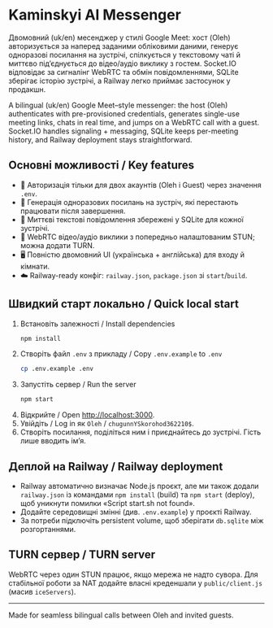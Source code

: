 # Kaminskyi AI Messenger

Двомовний (uk/en) месенджер у стилі Google Meet: хост (Oleh) авторизується за наперед заданими обліковими даними, генерує одноразові посилання на зустрічі, спілкується у текстовому чаті й миттєво під’єднується до відео/аудіо виклику з гостем. Socket.IO відповідає за сигналінг WebRTC та обмін повідомленнями, SQLite зберігає історію зустрічі, а Railway легко приймає застосунок у продакшн.

A bilingual (uk/en) Google Meet–style messenger: the host (Oleh) authenticates with pre-provisioned credentials, generates single-use meeting links, chats in real time, and jumps on a WebRTC call with a guest. Socket.IO handles signaling + messaging, SQLite keeps per-meeting history, and Railway deployment stays straightforward.

## Основні можливості / Key features
- 🔐 Авторизація тільки для двох акаунтів (Oleh і Guest) через значення `.env`.
- 🔗 Генерація одноразових посилань на зустріч, які перестають працювати після завершення.
- 💬 Миттєві текстові повідомлення збережені у SQLite для кожної зустрічі.
- 🎥 WebRTC відео/аудіо виклики з попередньо налаштованим STUN; можна додати TURN.
- 🖥️ Повністю двомовний UI (українська + англійська) для входу й кімнати.
- ☁️ Railway-ready конфіг: `railway.json`, `package.json` зі `start`/`build`.

## Швидкий старт локально / Quick local start
1. Встановіть залежності / Install dependencies
   ```bash
   npm install
   ```
2. Створіть файл `.env` з прикладу / Copy `.env.example` to `.env`
   ```bash
   cp .env.example .env
   ```
3. Запустіть сервер / Run the server
   ```bash
   npm start
   ```
4. Відкрийте / Open <http://localhost:3000>.
5. Увійдіть / Log in як `Oleh` / `chugunnYSkorohod362210$`.
6. Створіть посилання, поділіться ним і приєднайтесь до зустрічі. Гість лише вводить ім’я.

## Деплой на Railway / Railway deployment
- Railway автоматично визначає Node.js проєкт, але ми також додали `railway.json` із командами `npm install` (build) та `npm start` (deploy), щоб уникнути помилки «Script start.sh not found».
- Додайте середовищні змінні (див. `.env.example`) у проєкті Railway.
- За потреби підключіть persistent volume, щоб зберігати `db.sqlite` між розгортаннями.

## TURN сервер / TURN server
WebRTC через один STUN працює, якщо мережа не надто сувора. Для стабільної роботи за NAT додайте власні креденшали у `public/client.js` (масив `iceServers`).

---
Made for seamless bilingual calls between Oleh and invited guests.
